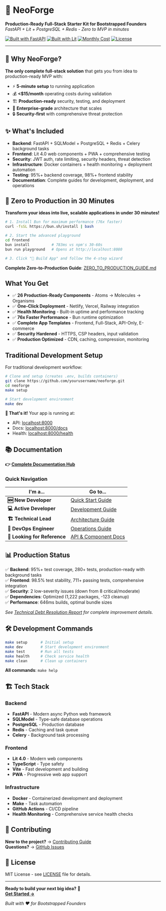 # 🚀 NeoForge

**Production-Ready Full-Stack Starter Kit for Bootstrapped Founders**  
*FastAPI + Lit + PostgreSQL + Redis - Zero to MVP in minutes*

[![Built with FastAPI](https://img.shields.io/badge/Built%20with-FastAPI-009688?style=flat&logo=fastapi)](https://fastapi.tiangolo.com)
[![Built with Lit](https://img.shields.io/badge/Built%20with-Lit-324FFF?style=flat&logo=lit)](https://lit.dev)
[![Monthly Cost](https://img.shields.io/badge/Monthly%20Cost-%3C%2415-success)](#costs)
[![License](https://img.shields.io/badge/license-MIT-blue.svg)](LICENSE)

---

## 🎯 Why NeoForge?

**The only complete full-stack solution** that gets you from idea to production-ready MVP with:

- ⚡ **5-minute setup** to running application
- 💰 **<$15/month** operating costs during validation
- 🏗️ **Production-ready** security, testing, and deployment
- 🚀 **Enterprise-grade** architecture that scales
- 🔒 **Security-first** with comprehensive threat protection

## ✨ What's Included

- **Backend**: FastAPI + SQLModel + PostgreSQL + Redis + Celery background tasks
- **Frontend**: Lit 4.0 web components + PWA + comprehensive testing  
- **Security**: JWT auth, rate limiting, security headers, threat detection
- **Infrastructure**: Docker containers + health monitoring + deployment automation
- **Testing**: 95%+ backend coverage, 98%+ frontend stability
- **Documentation**: Complete guides for development, deployment, and operations

## 🚀 Zero to Production in 30 Minutes

**Transform your ideas into live, scalable applications in under 30 minutes!**

```bash
# 1. Install Bun for maximum performance (76x faster)
curl -fsSL https://bun.sh/install | bash

# 2. Start the advanced playground
cd frontend
bun install          # 783ms vs npm's 30-60s
bun run playground   # Opens at http://localhost:8080

# 3. Click "🚀 Build App" and follow the 4-step wizard
```

**Complete Zero-to-Production Guide**: [ZERO_TO_PRODUCTION_GUIDE.md](./ZERO_TO_PRODUCTION_GUIDE.md)

## What You Get

- ✅ **26 Production-Ready Components** - Atoms → Molecules → Organisms
- ✅ **One-Click Deployment** - Netlify, Vercel, Railway integration
- ✅ **Health Monitoring** - Built-in uptime and performance tracking  
- ✅ **76x Faster Performance** - Bun runtime optimization
- ✅ **Complete App Templates** - Frontend, Full-Stack, API-Only, E-commerce
- ✅ **Security Hardened** - HTTPS, CSP headers, input validation
- ✅ **Production Optimized** - CDN, caching, compression, monitoring

## Traditional Development Setup

For traditional development workflow:

```bash
# Clone and setup (creates .env, builds containers)
git clone https://github.com/yourusername/neoforge.git
cd neoforge
make setup

# Start development environment  
make dev
```

**🎉 That's it!** Your app is running at:
- API: [localhost:8000](http://localhost:8000) 
- Docs: [localhost:8000/docs](http://localhost:8000/docs)
- Health: [localhost:8000/health](http://localhost:8000/health)

## 📚 Documentation

**👉 [Complete Documentation Hub](docs/)** 

### Quick Navigation

| I'm a... | Go to... |
|----------|----------|
| **🆕 New Developer** | [Quick Start Guide](docs/getting-started/) |
| **💻 Active Developer** | [Development Guide](docs/development/) |
| **🏗️ Technical Lead** | [Architecture Guide](docs/architecture/) |
| **🚀 DevOps Engineer** | [Operations Guide](docs/operations/) |
| **📖 Looking for Reference** | [API & Component Docs](docs/reference/) |

## 📊 Production Status

✅ **Backend**: 95%+ test coverage, 280+ tests, production-ready with background tasks  
✅ **Frontend**: 98.5% test stability, 711+ passing tests, comprehensive integration  
✅ **Security**: 2 low-severity issues (down from 8 critical/moderate)  
✅ **Dependencies**: Optimized (1,222 packages, -123 cleanup)  
✅ **Performance**: 646ms builds, optimal bundle sizes  

*See [Technical Debt Resolution Report](TECHNICAL_DEBT_RESOLUTION_REPORT.md) for complete improvement details.*

## 🛠️ Development Commands

```bash
make setup      # Initial setup
make dev        # Start development environment  
make test       # Run all tests
make health     # Check service health
make clean      # Clean up containers
```

**All commands**: `make help`

## 🏗️ Tech Stack

### Backend
- **FastAPI** - Modern async Python web framework
- **SQLModel** - Type-safe database operations  
- **PostgreSQL** - Production database
- **Redis** - Caching and task queue
- **Celery** - Background task processing

### Frontend  
- **Lit 4.0** - Modern web components
- **TypeScript** - Type safety
- **Vite** - Fast development and building
- **PWA** - Progressive web app support

### Infrastructure
- **Docker** - Containerized development and deployment
- **Make** - Task automation
- **GitHub Actions** - CI/CD pipeline
- **Health Monitoring** - Comprehensive service health checks

## 🤝 Contributing

**New to the project?** → [Contributing Guide](CONTRIBUTING.md)  
**Questions?** → [GitHub Issues](https://github.com/yourusername/neoforge/issues)

## 📝 License

MIT License - see [LICENSE](LICENSE) file for details.

---

**Ready to build your next big idea?** 🚀  
[**Get Started →**](docs/getting-started/)

*Built with ❤️ for Bootstrapped Founders*